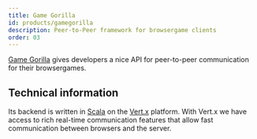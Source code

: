 ```yaml
---
title: Game Gorilla
id: products/gamegorilla
description: Peer-to-Peer framework for browsergame clients
order: 03
---
```


[Game Gorilla](http://demo.campudus.com) gives developers a nice API for peer-to-peer communication for their browsergames.

## Technical information

Its backend is written in [Scala](http://www.scala-lang.org/) on the [Vert.x](http://vertx.io/) platform. With Vert.x we have access to rich real-time communication features that allow fast communication between browsers and the server.
